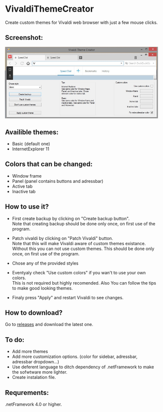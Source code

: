# VivaldiThemeCreator
Create custom themes for Vivaldi web browser with just a few mouse clicks.

## Screenshot:
![Screenhot of Vivaldi Theme Creator](/Images/VivaldiThemeCreatorScreenShot.jpg)

## Availible themes:
- Basic (default one)
- InternetExplorer 11

## Colors that can be changed:
- Window frame
- Panel (panel contains buttons and adressbar)
- Active tab
- Inactive tab

## How to use it?
- First create backup by clicking on "Create backup button". 
</br>Note that creating backup should be done only once, on first use of the program.

- Patch vivaldi by clicking on "Patch Vivaldi" button.
<br>Note that this will make Vivaldi aware of custom themes existance. Without this you can not use custom themes. This should be done only once, on first use of the program.

- Chose any of the provided styles

- Eventyaly check "Use custom colors" if you wan't to use your own colors.
</br>This is not required but highly recomended. Also You can follow the tips to make good looking themes.

- Finaly press "Apply" and restart Vivaldi to see changes.

## How to download?
Go to [releases](https://github.com/bokiscout/VivaldiThemeCreator/releases/) and download the latest one.

## To do:
- Add more themes
- Add more customization options. (color for sidebar, adressbar, adressbar dropdown...)
- Use deferent language to ditch dependency of .netFramework to make the sofwtware more lighter.
- Create instalation file.

## Requrements:
.netFramevork 4.0 or higher.
